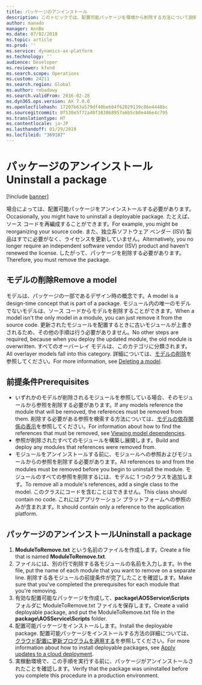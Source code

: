 ```yaml
---
title: パッケージのアンインストール
description: このトピックでは、配置可能パッケージを環境から削除する方法について説明します。
author: manado
manager: AnnBe
ms.date: 07/02/2018
ms.topic: article
ms.prod: ''
ms.service: dynamics-ax-platform
ms.technology: ''
audience: Developer
ms.reviewer: kfend
ms.search.scope: Operations
ms.custom: 24211
ms.search.region: Global
ms.author: robadawy
ms.search.validFrom: 2016-02-28
ms.dyn365.ops.version: AX 7.0.0
ms.openlocfilehash: 17207b63a579df40be604f62029139c86e4448bc
ms.sourcegitcommit: 0f530e5f72a40f383868957a6b5cb0e446e4c795
ms.translationtype: HT
ms.contentlocale: ja-JP
ms.lasthandoff: 01/29/2019
ms.locfileid: "369187"
---
```

# <a name="uninstall-a-package"></a><span data-ttu-id="214ad-103">パッケージのアンインストール</span><span class="sxs-lookup"><span data-stu-id="214ad-103">Uninstall a package</span></span>

[!include [banner](../includes/banner.md)]

<span data-ttu-id="214ad-104">場合によっては、配置可能パッケージをアンインストールする必要があります。</span><span class="sxs-lookup"><span data-stu-id="214ad-104">Occasionally, you might have to uninstall a deployable package.</span></span> <span data-ttu-id="214ad-105">たとえば、ソース コードを再編成することができます。</span><span class="sxs-lookup"><span data-stu-id="214ad-105">For example, you might be reorganizing your source code.</span></span> <span data-ttu-id="214ad-106">また、独立系ソフトウェア ベンダー (ISV) 製品はすでに必要がなく、ライセンスを更新していません。</span><span class="sxs-lookup"><span data-stu-id="214ad-106">Alternatively, you no longer require an independent software vendor (ISV) product and haven't renewed the license.</span></span> <span data-ttu-id="214ad-107">したがって、パッケージを削除する必要があります。</span><span class="sxs-lookup"><span data-stu-id="214ad-107">Therefore, you must remove the package.</span></span>

## <a name="remove-a-model"></a><span data-ttu-id="214ad-108">モデルの削除</span><span class="sxs-lookup"><span data-stu-id="214ad-108">Remove a model</span></span>

<span data-ttu-id="214ad-109">モデルは、パッケージの一部であるデザイン時の概念です。</span><span class="sxs-lookup"><span data-stu-id="214ad-109">A model is a design-time concept that is part of a package.</span></span> <span data-ttu-id="214ad-110">モジュール内の唯一のモデルでないモデルは、ソース コードからモデルを削除することができます。</span><span class="sxs-lookup"><span data-stu-id="214ad-110">When a model isn't the only model in a module, you can just remove it from the source code.</span></span> <span data-ttu-id="214ad-111">更新されたモジュールを配置するときに古いモジュールが上書きされるため、その他の手順は行う必要がありません。</span><span class="sxs-lookup"><span data-stu-id="214ad-111">No other steps are required, because when you deploy the updated module, the old module is overwritten.</span></span> <span data-ttu-id="214ad-112">すべてのオーバーレイ モデルは、このカテゴリに分類されます。</span><span class="sxs-lookup"><span data-stu-id="214ad-112">All overlayer models fall into this category.</span></span> <span data-ttu-id="214ad-113">詳細については、[モデルの削除](../dev-tools/models.md#deleting-a-model)を参照してください。</span><span class="sxs-lookup"><span data-stu-id="214ad-113">For more information, see [Deleting a model](../dev-tools/models.md#deleting-a-model).</span></span>

## <a name="prerequisites"></a><span data-ttu-id="214ad-114">前提条件</span><span class="sxs-lookup"><span data-stu-id="214ad-114">Prerequisites</span></span>

- <span data-ttu-id="214ad-115">いずれかのモデルが削除されるモジュールを参照している場合、そのモジュールから参照を削除する必要があります。</span><span class="sxs-lookup"><span data-stu-id="214ad-115">If any models reference the module that will be removed, the references must be removed from them.</span></span> <span data-ttu-id="214ad-116">削除する必要がある参照を検索する方法については、[モデルの依存関係の表示](../dev-tools/models.md#viewing-package-dependencies)を参照してください。</span><span class="sxs-lookup"><span data-stu-id="214ad-116">For information about how to find the references that must be removed, see [Viewing model dependencies](../dev-tools/models.md#viewing-package-dependencies).</span></span>
- <span data-ttu-id="214ad-117">参照が削除されたすべてのモジュールを構築し展開します。</span><span class="sxs-lookup"><span data-stu-id="214ad-117">Build and deploy any modules that references were removed from.</span></span>
- <span data-ttu-id="214ad-118">モジュールをアンインストールする前に、モジュールへの参照およびモジュールからの参照を削除する必要があります。</span><span class="sxs-lookup"><span data-stu-id="214ad-118">All references to and from the modules must be removed before you begin to uninstall the module.</span></span> <span data-ttu-id="214ad-119">モジュールのすべての参照を削除するには、モデルに 1 つのクラスを追加します。</span><span class="sxs-lookup"><span data-stu-id="214ad-119">To remove all a module's references, add a single class to the model.</span></span> <span data-ttu-id="214ad-120">このクラスにコードを含むことはできません。</span><span class="sxs-lookup"><span data-stu-id="214ad-120">This class should contain no code.</span></span> <span data-ttu-id="214ad-121">これにはアプリケーション プラットフォームへの参照のみが含まれます。</span><span class="sxs-lookup"><span data-stu-id="214ad-121">It should contain only a reference to the application platform.</span></span>

## <a name="uninstall-a-package"></a><span data-ttu-id="214ad-122">パッケージのアンインストール</span><span class="sxs-lookup"><span data-stu-id="214ad-122">Uninstall a package</span></span>

1. <span data-ttu-id="214ad-123">**ModuleToRemove.txt** という名前のファイルを作成します。</span><span class="sxs-lookup"><span data-stu-id="214ad-123">Create a file that is named **ModuleToRemove.txt**.</span></span>
2. <span data-ttu-id="214ad-124">ファイルには、別の行で削除する各モジュールの名前を入力します。</span><span class="sxs-lookup"><span data-stu-id="214ad-124">In the file, put the name of each module that you want to remove on a separate line.</span></span> <span data-ttu-id="214ad-125">削除する各モジュールの前提条件が完了したことを確認します。</span><span class="sxs-lookup"><span data-stu-id="214ad-125">Make sure that you've completed the prerequisites for each module that you're removing.</span></span>
3. <span data-ttu-id="214ad-126">有効な配置可能なパッケージを作成して、**package\\AOSService\\Scripts** フォルダに ModuleToRemove.txt ファイルを保存します。</span><span class="sxs-lookup"><span data-stu-id="214ad-126">Create a valid deployable package, and put the ModuleToRemove.txt file in the **package\\AOSService\\Scripts** folder.</span></span>
4. <span data-ttu-id="214ad-127">配置可能パッケージをインストールします。</span><span class="sxs-lookup"><span data-stu-id="214ad-127">Install the deployable package.</span></span> <span data-ttu-id="214ad-128">配置可能パッケージをインストールする方法の詳細については、[クラウド配置に更新プログラムを適用する](apply-deployable-package-system.md)を参照してください。</span><span class="sxs-lookup"><span data-stu-id="214ad-128">For more information about how to install deployable packages, see [Apply updates to a cloud deployment](apply-deployable-package-system.md).</span></span>
5. <span data-ttu-id="214ad-129">実稼動環境で、この手順を実行する前に、パッケージがアンインストールされたことを確認します。</span><span class="sxs-lookup"><span data-stu-id="214ad-129">Verify that the package was uninstalled before you complete this procedure in a production environment.</span></span>
